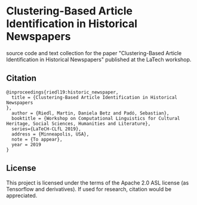 # Clustering-Based Article Identification in Historical Newspapers

source code and text collection for the paper "Clustering-Based Article Identification in Historical Newspapers" published at the LaTech workshop.




## Citation


```
@inproceedings{riedl19:historic_newspaper,
  title = {Clustering-Based Article Identification in Historical Newspapers
},
  author = {Riedl, Martin, Daniela Betz and Padó, Sebastian},
  booktitle = {Workshop on Computational Linguistics for Cultural Heritage, Social Sciences, Humanities and Literature},
  series={LaTeCH-CLfL 2019},
  address = {Minneapolis, USA},
  note = {To appear},
  year = 2019
}

```


## License

This project is licensed under the terms of the Apache 2.0 ASL license (as Tensorflow and derivatives). If used for research, citation would be appreciated.
